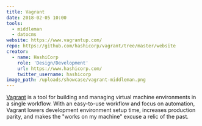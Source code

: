 ```yaml
---
title: Vagrant
date: 2018-02-05 10:00
tools:
  - middleman
  - datocms
website: https://www.vagrantup.com/
repo: https://github.com/hashicorp/vagrant/tree/master/website
creator:
  - name: HashiCorp
    role: 'Design/Development'
    url: https://www.hashicorp.com/
    twitter_username: hashicorp
image_path: /uploads/showcase/vagrant-middleman.png
---
```


[Vagrant](https://www.vagrantup.com/) is a tool for building and managing virtual machine environments in a single workflow. With an easy-to-use workflow and focus on automation, Vagrant lowers development environment setup time, increases production parity, and makes the "works on my machine" excuse a relic of the past.
